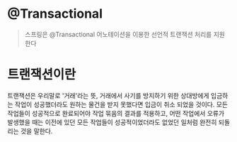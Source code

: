 # @Transactional
> 스프링은 @Transactional 어노테이션을 이용한 선언적 트랜잭션 처리를 지원한다

# 트랜잭션이란
트랜잭션은 우리말로 '거래'라는 뜻, 거래에서 사기를 방지하기 위한 상대방에게 입금하는 작업이 성공했더라도 원하는 물건을 받지 못했다면 입금이 취소 되었을 것이다.
모든 작업들이 성공적으로 완료되어야 작업 묶음의 결과를 적용하고, 어떤 작업에서 오류가 발생했을 때는 이전에 있던 모든 작업들이 성공적이었더라도 없었던 일처럼 완전히 되돌리는 것을 말한다.

